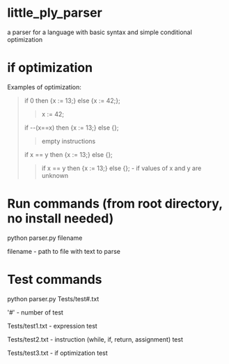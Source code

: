 # little_ply_parser
a parser for a language with basic syntax and simple conditional optimization

# if optimization
Examples of optimization:

>if 0 then {x := 13;} else {x := 42;};
>>x := 42;
>>
>if --(x==x) then {x := 13;} else {};
>>empty instructions
>>
>if x == y then {x := 13;} else {};
>>if x == y then {x := 13;} else {}; - if values of x and y are unknown


# Run commands (from root directory, no install needed)
python parser.py filename

filename - path to file with text to parse

# Test commands
python parser.py Tests/test#.txt

'#' - number of test

Tests/test1.txt -  expression test

Tests/test2.txt - instruction (while, if, return, assignment) test

Tests/test3.txt - if optimization test


